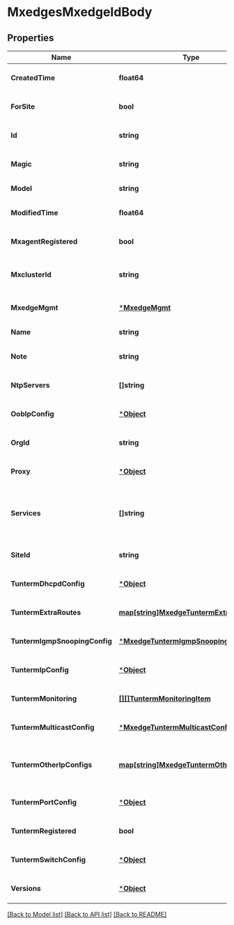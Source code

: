 # MxedgesMxedgeIdBody

## Properties
Name | Type | Description | Notes
------------ | ------------- | ------------- | -------------
**CreatedTime** | **float64** |  | [optional] [default to null]
**ForSite** | **bool** |  | [optional] [default to null]
**Id** | **string** |  | [optional] [default to null]
**Magic** | **string** |  | [optional] [default to null]
**Model** | **string** |  | [default to null]
**ModifiedTime** | **float64** |  | [optional] [default to null]
**MxagentRegistered** | **bool** |  | [optional] [default to null]
**MxclusterId** | **string** | MxCluster this MxEdge belongs to | [optional] [default to null]
**MxedgeMgmt** | [***MxedgeMgmt**](mxedge_mgmt.md) |  | [optional] [default to null]
**Name** | **string** |  | [default to null]
**Note** | **string** |  | [optional] [default to null]
**NtpServers** | **[]string** |  | [optional] [default to null]
**OobIpConfig** | [***Object**](.md) |  | [optional] [default to null]
**OrgId** | **string** |  | [optional] [default to null]
**Proxy** | [***Object**](.md) |  | [optional] [default to null]
**Services** | **[]string** | list of services to run, tunterm only for now | [optional] [default to null]
**SiteId** | **string** |  | [optional] [default to null]
**TuntermDhcpdConfig** | [***Object**](.md) |  | [optional] [default to null]
**TuntermExtraRoutes** | [**map[string]MxedgeTuntermExtraRoute**](mxedge_tunterm_extra_route.md) | Property key is a CIDR | [optional] [default to null]
**TuntermIgmpSnoopingConfig** | [***MxedgeTuntermIgmpSnoopingConfig**](mxedge_tunterm_igmp_snooping_config.md) |  | [optional] [default to null]
**TuntermIpConfig** | [***Object**](.md) |  | [optional] [default to null]
**TuntermMonitoring** | [**[][]TuntermMonitoringItem**](array.md) |  | [optional] [default to null]
**TuntermMulticastConfig** | [***MxedgeTuntermMulticastConfig**](mxedge_tunterm_multicast_config.md) |  | [optional] [default to null]
**TuntermOtherIpConfigs** | [**map[string]MxedgeTuntermOtherIpConfig**](mxedge_tunterm_other_ip_config.md) | ip configs by VLAN ID. Property key is the VLAN ID | [optional] [default to null]
**TuntermPortConfig** | [***Object**](.md) |  | [optional] [default to null]
**TuntermRegistered** | **bool** |  | [optional] [default to null]
**TuntermSwitchConfig** | [***Object**](.md) |  | [optional] [default to null]
**Versions** | [***Object**](.md) |  | [optional] [default to null]

[[Back to Model list]](../README.md#documentation-for-models) [[Back to API list]](../README.md#documentation-for-api-endpoints) [[Back to README]](../README.md)


